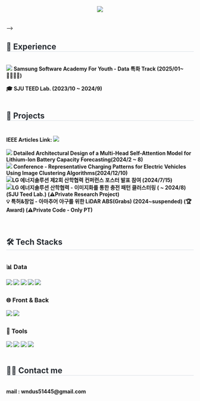 <div align="center">
    <img src="https://capsule-render.vercel.app/api?type=waving&color=gradient&height=180&text=SierraJY's%20Projects&animation=&fontColor=ffffff&fontSize=60" />
</div>
<!-- <div style="text-align: left;"> 
    <h2 style="border-bottom: 1px solid #d8dee4; color: #282d33;">🙋🏻‍♂️SierraJY(JuYeon Park)</h2>  
    <div style="font-weight: 700; font-size: 15px; text-align: left; color: #282d33;">
        <b>데이터사이언스&딥러닝 기술을 여러 도메인에 적용하려 노력 중입니다!</b>
        <!-- IEEE Author Profile Link -->
</div>
<br>
<br> -->
<h2 style="border-bottom: 1px solid #d8dee4; color: #282d33;"> 📌 Experience </h2> <br> 
<div style="margin: ; text-align: left;">
    <img src="https://img.shields.io/badge/Samsung-1428A0?style=flat&logoColor=white"> <b>Samsung Software Academy For Youth - Data 특화 Track<b> (2025/01~🏃🏻‍♂️‍➡️)<br>
        <br>
    🎓 <b>SJU TEED Lab.</b> (2023/10 ~ 2024/9) <br>
</div><br>
<h2 style="border-bottom: 1px solid #d8dee4; color: #282d33;"> 📌 Projects </h2> <br> 
<div style="margin: ; text-align: left;">
    <div style="margin-top: 5px;">
    <b> IEEE Articles Link: </b>
    <a href="https://ieeexplore.ieee.org/author/885049052324059" target="_blank" style="text-decoration: none;">
        <img src="https://img.shields.io/badge/IEEE%20Author-00629B?style=flat&logoColor=white">
    </a>
</div><br>
    <img src="https://img.shields.io/badge/IEEE%20-00629B?style=flat&logoColor=white"> Detailed Architectural Design of a Multi-Head Self-Attention Model for Lithium-Ion Battery Capacity Forecasting(2024/2 ~ 8)<br>
    <img src="https://img.shields.io/badge/ICCE%20-00629B?style=flat&logoColor=white"> Conference - Representative Charging Patterns for Electric Vehicles Using Image Clustering Algorithms(2024/12/10)<br>
    <img src="https://img.shields.io/badge/LG-ED1C24?style=flat&logoColor=white">LG 에너지솔루션 제2회 산학협력 컨퍼런스 포스터 발표 참여 (2024/7/15)<br>
    <img src="https://img.shields.io/badge/LG-ED1C24?style=flat&logoColor=white">LG 에너지솔루션 산학협력 - 이미지화를 통한 충전 패턴 클러스터링 ( ~ 2024/8) (SJU Teed Lab.) (⚠️Private Research Project)<br>
    💡 특허&창업 - 아마추어 야구를 위한 LiDAR ABS(Grabs) (2024~suspended) (🏆 Award) (⚠️Private Code - Only PT) <br>
</div>
<br>
<br>
<div style="text-align: left;">
  <h2 style="border-bottom: 1px solid #d8dee4; color: #282d33;"> 🛠️ Tech Stacks </h2> <br> 

  <!-- Data -->
  <div style="margin-bottom: 10px;">
    <strong style="font-size: 16px;">📊 Data</strong><br><br>
    <img src="https://img.shields.io/badge/Python-3776AB?style=flat&logo=Python&logoColor=white">
    <img src="https://img.shields.io/badge/PyTorch-EE4C2C?style=flat&logo=PyTorch&logoColor=white">
    <img src="https://img.shields.io/badge/scikit--learn-F7931E?style=flat&logo=scikit-learn&logoColor=white">
    <img src="https://img.shields.io/badge/Apache%20Spark-E25A1C?style=flat&logo=apachespark&logoColor=white">
    <img src="https://img.shields.io/badge/Apache%20Kafka-231F20?style=flat&logo=apachekafka&logoColor=white">
  </div>
  <br>
  <!-- Front & Back -->
  <div style="margin-bottom: 10px;">
    <strong style="font-size: 16px;">🌐 Front & Back</strong><br><br>
    <img src="https://img.shields.io/badge/Vue.js-4FC08D?style=flat&logo=vuedotjs&logoColor=white">
    <img src="https://img.shields.io/badge/Django-092E20?style=flat&logo=django&logoColor=white">
  </div>
  <br>
  <!-- Tools -->
  <div>
    <strong style="font-size: 16px;">🧰 Tools</strong><br><br>
    <img src="https://img.shields.io/badge/Notion-000000?style=flat&logo=Notion&logoColor=white">
    <img src="https://img.shields.io/badge/Git-F05032?style=flat&logo=git&logoColor=white">
    <img src="https://img.shields.io/badge/GitHub-181717?style=flat&logo=github&logoColor=white">
    <img src="https://img.shields.io/badge/GitLab-FC6D26?style=flat&logo=gitlab&logoColor=white">
  </div>
</div>

<br>
<div style="text-align: left;">
    <h2 style="border-bottom: 1px solid #d8dee4; color: #282d33;"> 🧑‍💻 Contact me </h2> <br> 
    <div style="text-align: left;">  mail : wndus51445@gmail.com </div>  <br> 
       </div> 
    </div>
    
